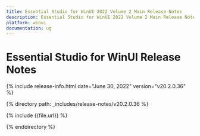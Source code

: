 ```yaml
---
title: Essential Studio for WinUI 2022 Volume 2 Main Release Notes  
description: Essential Studio for WinUI 2022 Volume 2 Main Release Notes  
platform: winui
documentation: ug
---
```


# Essential Studio for WinUI  Release Notes  

{% include release-info.html date="June 30, 2022"  version="v20.2.0.36" %} 

{% directory path: _includes/release-notes/v20.2.0.36 %}

{% include {{file.url}} %}

{% enddirectory %}